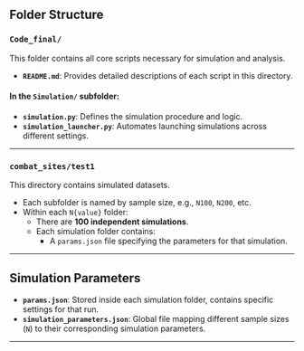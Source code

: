 ## Folder Structure

### `Code_final/`
This folder contains all core scripts necessary for simulation and analysis.
- **`README.md`**: Provides detailed descriptions of each script in this directory.

#### In the `Simulation/` subfolder:
- **`simulation.py`**: Defines the simulation procedure and logic.
- **`simulation_launcher.py`**: Automates launching simulations across different settings.
---

### `combat_sites/test1`
This directory contains simulated datasets.

- Each subfolder is named by sample size, e.g., `N100`, `N200`, etc.
- Within each `N{value}` folder:
  - There are **100 independent simulations**.
  - Each simulation folder contains:
    - A `params.json` file specifying the parameters for that simulation.

---

## Simulation Parameters

- **`params.json`**: Stored inside each simulation folder, contains specific settings for that run.
- **`simulation_parameters.json`**: Global file mapping different sample sizes (`N`) to their corresponding simulation parameters.

---
